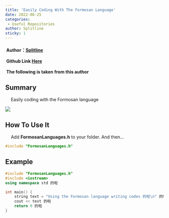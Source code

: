 ```yaml
---
title: 'Easily Coding With The Formosan Language'
date: 2022-06-25
categories: 
 - Useful Repositories
author: Splitline
sticky: 1
---
```


#### <i data-v-50777274="" class="iconfont reco-account" style="color: rgb(66, 152, 245);"></i> &nbsp;Author：[Splitline](https://github.com/splitline?tab=repositories)<br/><br/><i data-v-50777274="" class="iconfont reco-github" style="color: rgb(66, 152, 245);"></i> &nbsp;Github Link [Here](https://github.com/splitline/FormosanLanguages.h)<br/><br/><i data-v-50777274="" class="iconfont reco-copyright" style="color: rgb(66, 152, 245);"></i> &nbsp;The following is taken from this author

## Summary

&emsp; Easily coding with the Formosan language

![](/useful-repositories/formosan-language/we_are_taiwanese.jpeg)<br/>

## How To Use It

&emsp; Add **FormosanLanguages.h** to your folder. And then...

``` cpp
#include "FormosanLanguages.h"
```

## Example

``` cpp
#include "FormosanLanguages.h"
#include <iostream>
using namespace std 的啦

int main() {
	string text = "Using the Formosan language writing codes 的啦\n" 的啦
	cout << text 的啦
	return 0 的啦
}
```